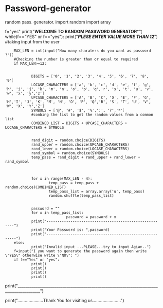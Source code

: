 # Password-generator
random pass. generator.
import random
import array


f="yes"
print("**************WELCOME TO RANDOM PASSWORD GENERATOR***************")
while(f=="YES" or f=="yes"):
        print("_____PLESE ENTER VALUE MORE THAN 12_____")
        #taking input from the user
        
        MAX_LEN = int(input("How many charaters do you want as password ?"))
        #Checking the number is greater than or equal to required
        if MAX_LEN>=12:

                
                DIGITS = ['0', '1', '2', '3', '4', '5', '6', '7', '8', '9']
                LOCASE_CHARACTERS = ['a', 'b', 'c', 'd', 'e', 'f', 'g', 'h', 'i', 'j', 'k', 'm', 'n', 'o', 'p', 'q','r', 's', 't', 'u', 'v', 'w', 'x', 'y','z']
                UPCASE_CHARACTERS = ['A', 'B', 'C', 'D', 'E', 'F', 'G', 'H','I', 'J', 'K', 'M', 'N', 'O', 'P', 'Q','R', 'S', 'T', 'U', 'V', 'W', 'X', 'Y','Z']
                SYMBOLS = ['@', '#', '$', '%',':', '?','*']
                #combing the list to get the random values from a common list
                COMBINED_LIST = DIGITS + UPCASE_CHARACTERS + LOCASE_CHARACTERS + SYMBOLS

                
                rand_digit = random.choice(DIGITS)
                rand_upper = random.choice(UPCASE_CHARACTERS)
                rand_lower = random.choice(LOCASE_CHARACTERS)
                rand_symbol = random.choice(SYMBOLS)
                temp_pass = rand_digit + rand_upper + rand_lower + rand_symbol


                
                for x in range(MAX_LEN - 4):
                        temp_pass = temp_pass + random.choice(COMBINED_LIST)
                        temp_pass_list = array.array('u', temp_pass)
                        random.shuffle(temp_pass_list)

                
                password = ""
                for x in temp_pass_list:
                                password = password + x
                print("-------------------------------------------------------")
                print("Your Password is: ",password)
                print("--------------------------------------------------------")
        else:
                print("Invalid input ...PLEASE...try to input Agian..")
        f=input("I you want to generate the password again then write \"YES\" otherwise write \"NO\": ")
        if f=="Yes" or "yes":
                print()
                print()
                print()
                print()
print("__________________________________________________________________________________________")
      
print(".....................Thank You for visiting us.......................")
